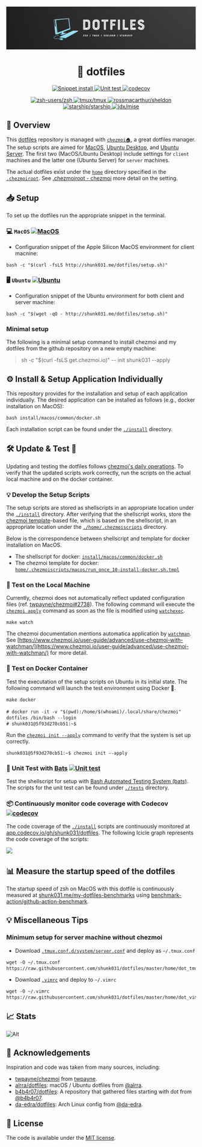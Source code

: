 <p>
    <div align="center">
        <img src="./.github/header.png" alt="shunk031's">
        <h1>📂 dotfiles</h1>
        <a href="https://github.com/shunk031/dotfiles/actions/workflows/remote.yaml">
        <img alt="Snippet install" src="https://github.com/shunk031/dotfiles/actions/workflows/remote.yaml/badge.svg"> 
        </a>
        <a href="https://github.com/shunk031/dotfiles/actions/workflows/test.yaml">
        <img alt="Unit test" src="https://github.com/shunk031/dotfiles/actions/workflows/test.yaml/badge.svg"> 
        </a>
        <a href="https://codecov.io/gh/shunk031/dotfiles">
        <img alt="codecov" src="https://codecov.io/gh/shunk031/dotfiles/graph/badge.svg?token=4VUJWKGAR7"> 
        </a>
    </div>
</p>
<p>
    <div align="center">
        <a href="https://github.com/zsh-users/zsh">
            <img alt="zsh-users/zsh" src="https://img.shields.io/github/v/tag/zsh-users/zsh?color=2885F1&display_name=release&label=zsh&logo=zsh&logoColor=2885F1&sort=semver">
        </a>
        <a href="https://github.com/tmux/tmux">
            <img alt="tmux/tmux" src="https://img.shields.io/github/v/tag/tmux/tmux?color=1BB91F&display_name=release&label=tmux&logo=tmux&logoColor=1BB91F&sort=semver">
        </a>
        <a href="https://github.com/rossmacarthur/sheldon">
            <img alt="rossmacarthur/sheldon" src="https://img.shields.io/github/v/tag/rossmacarthur/sheldon?color=282d3f&display_name=release&label=🚀%20sheldon&sort=semver">
        </a>
        <a href="https://github.com/starship/starship">
            <img alt="starship/starship" src="https://img.shields.io/github/v/tag/starship/starship?color=DD0B78&display_name=release&label=starship&logo=starship&logoColor=DD0B78&sort=semver">
        </a>
        <a href="https://github.com/jdx/mise">
            <img alt="jdx/mise" src="https://img.shields.io/github/v/tag/jdx/mise?color=00acc1&display_name=release&label=mise&logo=gnometerminal&logoColor=00acc1&sort=semver">
        </a>
    </div>
</p>

## 🗿 Overview

This [dotfiles](https://github.com/shunk031/dotfiles) repository is managed with [`chezmoi🏠`](https://www.chezmoi.io/), a great dotfiles manager.
The setup scripts are aimed for [MacOS](https://www.apple.com/jp/macos), [Ubuntu Desktop](https://ubuntu.com/desktop), and [Ubuntu Server](https://ubuntu.com/server). The first two (MacOS/Ubuntu Desktop) include settings for `client` machines and the latter one (Ubuntu Server) for `server` machines. 

The actual dotfiles exist under the [`home`](https://github.com/shunk031/dotfiles/tree/master/home) directory specified in the [`.chezmoiroot`](https://github.com/shunk031/dotfiles/blob/master/.chezmoiroot).
See [.chezmoiroot - chezmoi](https://www.chezmoi.io/reference/special-files-and-directories/chezmoiroot/) more detail on the setting.

## 📥 Setup

To set up the dotfiles run the appropriate snippet in the terminal.

### 💻 `MacOS` [![MacOS](https://github.com/shunk031/dotfiles/actions/workflows/macos.yaml/badge.svg)](https://github.com/shunk031/dotfiles/actions/workflows/macos.yaml)

- Configuration snippet of the Apple Silicon MacOS environment for client macnine:

```console
bash -c "$(curl -fsLS http://shunk031.me/dotfiles/setup.sh)"
```

### 🖥️ `Ubuntu` [![Ubuntu](https://github.com/shunk031/dotfiles/actions/workflows/ubuntu.yaml/badge.svg)](https://github.com/shunk031/dotfiles/actions/workflows/ubuntu.yaml)

- Configuration snippet of the Ubuntu environment for both client and server machine:

```console
bash -c "$(wget -qO - http://shunk031.me/dotfiles/setup.sh)"
```

### Minimal setup

The following is a minimal setup command to install chezmoi and my dotfiles from the github repository on a new empty machine:

> sh -c "$(curl -fsLS get.chezmoi.io)" -- init shunk031 --apply

## ⚙️ Install & Setup Application Individually

This repository provides for the installation and setup of each application individually.
The desired application can be installed as follows (e.g., docker installation on MacOS):

```shell
bash install/macos/common/docker.sh
```

Each installation script can be found under the [`./install`](https://github.com/shunk031/dotfiles/tree/master/install) directory.

## 🛠️ Update & Test 🧪

Updating and testing the dotfiles follows [chezmoi's daily operations](https://www.chezmoi.io/user-guide/daily-operations/).
To verify that the updated scripts work correctly, run the scripts on the actual local machine and on the docker container.

### 💡 Develop the Setup Scripts

The setup scripts are stored as shellscripts in an appropriate location under the [`./install`](https://github.com/shunk031/dotfiles/tree/master/install) directory.
After verifying that the shellscript works, store the [chezmoi template](https://www.chezmoi.io/user-guide/templating/)-based file, which is based on the shellscript, in an appropriate location under the [`./home/.chezmoiscripts`](https://github.com/shunk031/dotfiles/tree/master/home/.chezmoiscripts) directory.

Below is the correspondence between shellscript and template for docker installation on MacOS.
- The shellscript for docker: [`install/macos/common/docker.sh`](https://github.com/shunk031/dotfiles/blob/master/install/macos/common/docker.sh)
- The chezmoi template for docker: [`home/.chezmoiscripts/macos/run_once_10-install-docker.sh.tmpl`](https://github.com/shunk031/dotfiles/blob/master/home/.chezmoiscripts/macos/run_once_10-install-docker.sh.tmpl)

### 💾 Test on the Local Machine

Currently, chezmoi does not automatically reflect updated configuration files (ref. [twpayne/chezmoi#2738](https://github.com/twpayne/chezmoi/discussions/2738)).
The following command will execute the [`chezmoi apply`](https://www.chezmoi.io/reference/commands/apply/) command as soon as the file is modified using [`watchexec`](https://github.com/watchexec/watchexec).

```shell
make watch
```

The chezmoi documentation mentions automatica application by [`watchman`](https://facebook.github.io/watchman/). 
See [https://www.chezmoi.io/user-guide/advanced/use-chezmoi-with-watchman/](https://www.chezmoi.io/user-guide/advanced/use-chezmoi-with-watchman/) for more detail.

### 🐳 Test on Docker Container

Test the executation of the setup scripts on Ubuntu in its initial state.
The following command will launch the test environment using Docker 🐳.

```shell
make docker

# docker run -it -v "$(pwd):/home/$(whoami)/.local/share/chezmoi" dotfiles /bin/bash --login
# shunk031@5f93d270cb51:~$ 
```

Run the [`chezmoi init --apply`](https://www.chezmoi.io/user-guide/setup/#use-a-hosted-repo-to-manage-your-dotfiles-across-multiple-machines) command to verify that the system is set up correctly.

```shell
shunk031@5f93d270cb51:~$ chezmoi init --apply
```

### 🦇 Unit Test with [Bats](https://github.com/bats-core/bats-core) [![Unit test](https://github.com/shunk031/dotfiles/actions/workflows/test.yaml/badge.svg)](https://github.com/shunk031/dotfiles/actions/workflows/test.yaml)

Test the shellscript for setup with [Bash Automated Testing System (bats)](https://github.com/bats-core/bats-core).
The scripts for the unit test can be found under [`./tests`](https://github.com/shunk031/dotfiles/tree/master/tests/install) directory.

### 📦 Continuously monitor code coverage with Codecov [![codecov](https://codecov.io/gh/shunk031/dotfiles/branch/master/graph/badge.svg?token=4VUJWKGAR7)](https://codecov.io/gh/shunk031/dotfiles)

The code coverage of the [`./install`](https://github.com/shunk031/dotfiles/tree/master/install) scripts are continuously monitored at [app.codecov.io/gh/shunk031/dotfiles](https://app.codecov.io/gh/shunk031/dotfiles). The following Icicle graph represents the code coverage of the scripts:

![](https://codecov.io/gh/shunk031/dotfiles/branch/master/graphs/icicle.svg?token=4VUJWKGAR7)

## 📊 Measure the startup speed of the dotfiles

The startup speed of zsh on MacOS with this dotfile is continuously measured at [shunk031.me/my-dotfiles-benchmarks](https://shunk031.me/my-dotfiles-benchmarks/) using [benchmark-action/github-action-benchmark](https://github.com/benchmark-action/github-action-benchmark).

## 💡 Miscellaneous Tips

### Minimum setup for server machine without chezmoi

- Download [`.tmux.conf.d/system/server.conf`](https://github.com/shunk031/dotfiles/blob/master/home/dot_tmux.conf.d/system/server.conf) and deploy as `~/.tmux.conf`

```shell
wget -O ~/.tmux.conf https://raw.githubusercontent.com/shunk031/dotfiles/master/home/dot_tmux.conf.d/system/server.conf
```

- Download [`.vimrc`](https://github.com/shunk031/dotfiles/blob/master/home/dot_vimrc) and deploy to `~/.vimrc`

```shell
wget -O ~/.vimrc https://raw.githubusercontent.com/shunk031/dotfiles/master/home/dot_vimrc
```

## 📈 Stats

![Alt](https://repobeats.axiom.co/api/embed/3243fb1d3b6ca001788079f0b888dde30d9d2df1.svg "Repobeats analytics image")

## 👏 Acknowledgements

Inspiration and code was taken from many sources, including:

- [twpayne/chezmoi](https://github.com/twpayne/chezmoi) from [twpayne](https://github.com/twpayne).
- [alrra/dotfiles](https://github.com/alrra/dotfiles): macOS / Ubuntu dotfiles from [@alrra](https://github.com/alrra).
- [b4b4r07/dotfiles](https://github.com/b4b4r07/dotfiles): A repository that gathered files starting with dot from [@b4b4r07](https://github.com/b4b4r07).
- [da-edra/dotfiles](https://github.com/da-edra/dotfiles): Arch Linux config from [@da-edra](https://github.com/da-edra).

## 📝 License

The code is available under the [MIT license](https://github.com/shunk031/dotfiles/blob/master/LICENSE).
